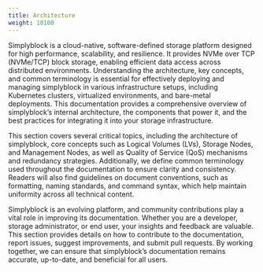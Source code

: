 ```yaml
---
title: Architecture
weight: 10100
---
```


Simplyblock is a cloud-native, software-defined storage platform designed for high performance, scalability, and
resilience. It provides NVMe over TCP (NVMe/TCP) block storage, enabling efficient data access across distributed
environments. Understanding the architecture, key concepts, and common terminology is essential for effectively
deploying and managing simplyblock in various infrastructure setups, including Kubernetes clusters, virtualized
environments, and bare-metal deployments. This documentation provides a comprehensive overview of simplyblock’s
internal architecture, the components that power it, and the best practices for integrating it into your storage
infrastructure.

This section covers several critical topics, including the architecture of simplyblock, core concepts such as Logical
Volumes (LVs), Storage Nodes, and Management Nodes, as well as Quality of Service (QoS) mechanisms and redundancy
strategies. Additionally, we define common terminology used throughout the documentation to ensure clarity and
consistency. Readers will also find guidelines on document conventions, such as formatting, naming standards, and
command syntax, which help maintain uniformity across all technical content.

Simplyblock is an evolving platform, and community contributions play a vital role in improving its documentation.
Whether you are a developer, storage administrator, or end user, your insights and feedback are valuable. This section
provides details on how to contribute to the documentation, report issues, suggest improvements, and submit pull
requests. By working together, we can ensure that simplyblock’s documentation remains accurate, up-to-date, and
beneficial for all users.